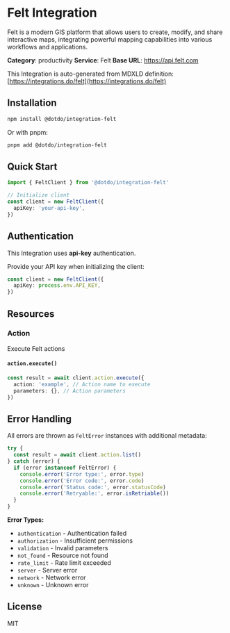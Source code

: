 # Felt Integration

Felt is a modern GIS platform that allows users to create, modify, and share interactive maps, integrating powerful mapping capabilities into various workflows and applications.

**Category**: productivity
**Service**: Felt
**Base URL**: https://api.felt.com

This Integration is auto-generated from MDXLD definition: [https://integrations.do/felt](https://integrations.do/felt)

## Installation

```bash
npm install @dotdo/integration-felt
```

Or with pnpm:

```bash
pnpm add @dotdo/integration-felt
```

## Quick Start

```typescript
import { FeltClient } from '@dotdo/integration-felt'

// Initialize client
const client = new FeltClient({
  apiKey: 'your-api-key',
})
```

## Authentication

This Integration uses **api-key** authentication.

Provide your API key when initializing the client:

```typescript
const client = new FeltClient({
  apiKey: process.env.API_KEY,
})
```

## Resources

### Action

Execute Felt actions

#### `action.execute()`

```typescript
const result = await client.action.execute({
  action: 'example', // Action name to execute
  parameters: {}, // Action parameters
})
```

## Error Handling

All errors are thrown as `FeltError` instances with additional metadata:

```typescript
try {
  const result = await client.action.list()
} catch (error) {
  if (error instanceof FeltError) {
    console.error('Error type:', error.type)
    console.error('Error code:', error.code)
    console.error('Status code:', error.statusCode)
    console.error('Retryable:', error.isRetriable())
  }
}
```

**Error Types:**

- `authentication` - Authentication failed
- `authorization` - Insufficient permissions
- `validation` - Invalid parameters
- `not_found` - Resource not found
- `rate_limit` - Rate limit exceeded
- `server` - Server error
- `network` - Network error
- `unknown` - Unknown error

## License

MIT
